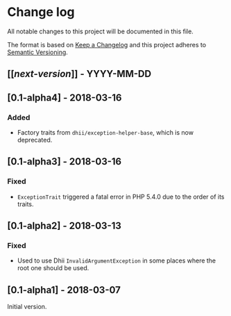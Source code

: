 # Change log
All notable changes to this project will be documented in this file.

The format is based on [Keep a Changelog](http://keepachangelog.com/)
and this project adheres to [Semantic Versioning](http://semver.org/).

## [[*next-version*]] - YYYY-MM-DD

## [0.1-alpha4] - 2018-03-16
### Added
- Factory traits from `dhii/exception-helper-base`, which is now deprecated.

## [0.1-alpha3] - 2018-03-16
### Fixed
- `ExceptionTrait` triggered a fatal error in PHP 5.4.0 due to the order of its traits.

## [0.1-alpha2] - 2018-03-13
### Fixed
- Used to use Dhii `InvalidArgumentException` in some places where the root one should be used.

## [0.1-alpha1] - 2018-03-07
Initial version.
